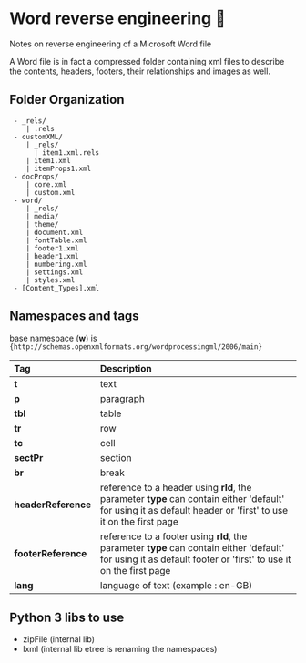 # Word reverse engineering 📝
Notes on reverse engineering of a Microsoft Word file

A Word file is in fact a compressed folder containing xml files to describe the contents, headers, footers, their relationships and images as well.

## Folder Organization

```
 - _rels/
    | .rels
 - customXML/
    | _rels/
      | item1.xml.rels
    | item1.xml
    | itemProps1.xml
 - docProps/
    | core.xml
    | custom.xml
 - word/
    | _rels/
    | media/
    | theme/
    | document.xml
    | fontTable.xml
    | footer1.xml
    | header1.xml
    | numbering.xml
    | settings.xml
    | styles.xml
 - [Content_Types].xml
```


## Namespaces and tags

base namespace (**w**) is ` {http://schemas.openxmlformats.org/wordprocessingml/2006/main}`

| Tag |  Description                |
| :-------- |  :------------------------- |
| **t**  |  text |
| **p**  |  paragraph |
| **tbl**  |  table |
| **tr**  | row |
| **tc**  |  cell |
|  **sectPr**  | section |
|  **br**  | break |
|  **headerReference**  | reference to a header using **rId**, the parameter **type** can contain either 'default' for using it as default header or 'first' to use it on the first page |
|  **footerReference**  | reference to a footer using **rId**, the parameter **type** can contain either 'default' for using it as default footer or 'first' to use it on the first page |
|  **lang**  | language of text (example : en-GB) |

## Python 3 libs to use
- zipFile (internal lib)
- lxml (internal lib etree is renaming the namespaces)

